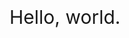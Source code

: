 <!DOCTYPE html>
<html>
<head lang="en">
    <meta charset="UTF-8">
    <title>html5</title>
    <style type="text/css">
    .theme{
      display: block;
      width: 200px;
      font-size: 30px;
      margin: 100px auto;
    }
    </style>
</head>
<body>
<div class="theme">
  Hello, world.
</div>
  
</body>
</html>

    
